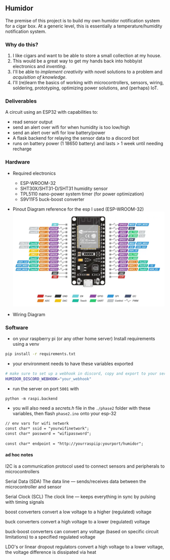 ## Humidor

The premise of this project is to build my own humidor notification system for a cigar box. At a generic level, this is essentially a temperature/humidity notification system.

### Why do this?

1. I like cigars and want to be able to store a small collection at my house.
2. This would be a great way to get my hands back into hobbyist electronics and _inventing_.
3. I'll be able to _implement creativity_ with novel solutions to a problem and _acquisition of knowledge_.
4. I'll (re)learn the basics of working with microcontrollers, sensors, wiring, soldering, prototyping, optimizing power solutions, and (perhaps) IoT.

### Deliverables

A circuit using an ESP32 with capabilities to:

- read sensor output
- send an alert over wifi for when humidity is too low/high
- send an alert over wifi for low battery/power
- A flask backend for relaying the sensor data to a discord bot
- runs on battery power (1 18650 battery) and lasts > 1 week until needing recharge

### Hardware

- Required electronics

  - ESP-WROOM-32
  - SHT30X/SHT31-D/SHT31 humidity sensor
  - TPL5110 nano-power system timer (for power optimization)
  - S9V11F5 buck-boost converter

- Pinout Diagram reference for the esp I used (ESP-WROOM-32)
  ![ESP-32 pinout](img/esp32-pinout.png)

- Wiring Diagram

### Software

- on your raspberry pi (or any other home server) Install requirements using a venv

```bash
pip install -r requirements.txt
```

- your environment needs to have these variables exported

```bash
# make sure to set up a webhook in discord, copy and export to your server env
HUMIDOR_DISCORD_WEBHOOK="your_webhook"
```

- run the server on port `5001` with

```
python -m raspi.backend
```

- you will also need a _secrets.h_ file in the `./phase2` folder with these variables, then flash `phase2.ino` onto your esp-32

```
// env vars for wifi network
const char* ssid = "yourwifinetwork";
const char* password = "wifipassword";

const char* endpoint = "http://yourraspiip:yourport/humidor";
```

#### ad hoc notes

I2C is a communication protocol used to connect sensors and peripherals to microcontrollers

Serial Data (SDA) The data line — sends/receives data between the microcontroller and sensor

Serial Clock (SCL) The clock line — keeps everything in sync by pulsing with timing signals

boost converters convert a low voltage to a higher (regulated) voltage

buck converters convert a high voltage to a lower (regulated) voltage

buck-boost converters can convert any voltage (based on specific circuit limitations) to a specified regulated voltage

LDO's or linear dropout regulators convert a high voltage to a lower voltage, the voltage difference is dissipated via heat
